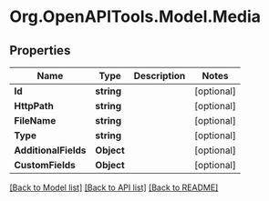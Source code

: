# Org.OpenAPITools.Model.Media

## Properties

Name | Type | Description | Notes
------------ | ------------- | ------------- | -------------
**Id** | **string** |  | [optional] 
**HttpPath** | **string** |  | [optional] 
**FileName** | **string** |  | [optional] 
**Type** | **string** |  | [optional] 
**AdditionalFields** | **Object** |  | [optional] 
**CustomFields** | **Object** |  | [optional] 

[[Back to Model list]](../README.md#documentation-for-models) [[Back to API list]](../README.md#documentation-for-api-endpoints) [[Back to README]](../README.md)

